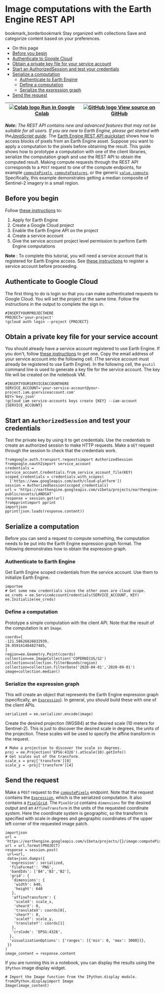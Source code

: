  
#  Image computations with the Earth Engine REST API
bookmark_borderbookmark Stay organized with collections  Save and categorize content based on your preferences. 
  * On this page
  * [Before you begin](https://developers.google.com/earth-engine/Earth_Engine_REST_API_compute_image#before_you_begin)
  * [Authenticate to Google Cloud](https://developers.google.com/earth-engine/Earth_Engine_REST_API_compute_image#authenticate_to_google_cloud)
  * [Obtain a private key file for your service account](https://developers.google.com/earth-engine/Earth_Engine_REST_API_compute_image#obtain_a_private_key_file_for_your_service_account)
  * [Start an AuthorizedSession and test your credentials](https://developers.google.com/earth-engine/Earth_Engine_REST_API_compute_image#start_an_authorizedsession_and_test_your_credentials)
  * [Serialize a computation](https://developers.google.com/earth-engine/Earth_Engine_REST_API_compute_image#serialize_a_computation)
    * [Authenticate to Earth Engine](https://developers.google.com/earth-engine/Earth_Engine_REST_API_compute_image#authenticate_to_earth_engine)
    * [Define a computation](https://developers.google.com/earth-engine/Earth_Engine_REST_API_compute_image#define_a_computation)
    * [Serialize the expression graph](https://developers.google.com/earth-engine/Earth_Engine_REST_API_compute_image#serialize_the_expression_graph)
  * [Send the request](https://developers.google.com/earth-engine/Earth_Engine_REST_API_compute_image#send_the_request)


[ ![Colab logo](https://developers.google.com/static/earth-engine/images/colab_logo_32px.png) Run in Google Colab ](https://colab.research.google.com/github/google/earthengine-community/blob/master/guides/linked/Earth_Engine_REST_API_compute_image.ipynb) |  [ ![GitHub logo](https://developers.google.com/static/earth-engine/images/GitHub-Mark-32px.png) View source on GitHub ](https://github.com/google/earthengine-community/blob/master/guides/linked/Earth_Engine_REST_API_compute_image.ipynb)  
---|---  
**_Note:_** _The REST API contains new and advanced features that may not be suitable for all users. If you are new to Earth Engine, please get started with the[JavaScript guide](https://developers.google.com/earth-engine/guides/getstarted)._
The [Earth Engine REST API quickstart](https://developers.google.com/earth-engine/reference/Quickstart) shows how to access blocks of pixels from an Earth Engine asset. Suppose you want to apply a computation to the pixels before obtaining the result. This guide shows how to prototype a computation with one of the client libraries, serialize the computation graph and use the REST API to obtain the computed result. Making compute requests through the REST API corresponds to a `POST` request to one of the compute endpoints, for example [`computePixels`](https://developers.google.com/earth-engine/reference/rest/v1beta/projects.image/computePixels), [`computeFeatures`](https://developers.google.com/earth-engine/reference/rest/v1beta/projects.table/computeFeatures), or the generic [`value.compute`](https://developers.google.com/earth-engine/reference/rest/v1beta/projects.value/compute). Specifically, this example demonstrates getting a median composite of Sentinel-2 imagery in a small region.
## Before you begin
Follow [these instructions](https://developers.google.com/earth-engine/cloud/earthengine_cloud_project_setup) to:
  1. Apply for Earth Engine
  2. Create a Google Cloud project
  3. Enable the Earth Engine API on the project
  4. Create a service account
  5. Give the service account project level permission to perform Earth Engine computations


**Note** : To complete this tutorial, you will need a service account that is registered for Earth Engine access. See [these instructions](https://developers.google.com/earth-engine/guides/service_account#register-the-service-account-to-use-earth-engine) to register a service account before proceeding.
## Authenticate to Google Cloud
The first thing to do is login so that you can make authenticated requests to Google Cloud. You will set the project at the same time. Follow the instructions in the output to complete the sign in.
```
#INSERTYOURPROJECTHERE
PROJECT='your-project'
!gcloud auth login --project {PROJECT}

```

## Obtain a private key file for your service account
You should already have a service account registered to use Earth Engine. If you don't, follow [these instructions](https://developers.google.com/earth-engine/guides/service_account#create-a-service-account) to get one. Copy the email address of your service account into the following cell. (The service account must already be registered to use Earth Engine). In the following cell, the `gsutil` command line is used to generate a key file for the service account. The key file will be created on the notebook VM.
```
#INSERTYOURSERVICEACCOUNTHERE
SERVICE_ACCOUNT='your-service-account@your-project.iam.gserviceaccount.com'
KEY='key.json'
!gcloud iam service-accounts keys create {KEY} --iam-account {SERVICE_ACCOUNT}

```

## Start an `AuthorizedSession` and test your credentials
Test the private key by using it to get credentials. Use the credentials to create an authorized session to make HTTP requests. Make a `GET` request through the session to check that the credentials work.
```
fromgoogle.auth.transport.requestsimport AuthorizedSession
fromgoogle.oauth2import service_account
credentials = service_account.Credentials.from_service_account_file(KEY)
scoped_credentials = credentials.with_scopes(
  ['https://www.googleapis.com/auth/cloud-platform'])
session = AuthorizedSession(scoped_credentials)
url = 'https://earthengine.googleapis.com/v1beta/projects/earthengine-public/assets/LANDSAT'
response = session.get(url)
frompprintimport pprint
importjson
pprint(json.loads(response.content))

```

## Serialize a computation
Before you can send a request to compute something, the computation needs to be put into the Earth Engine expression graph format. The following demonstrates how to obtain the expression graph.
### Authenticate to Earth Engine
Get Earth Engine scoped credentials from the service account. Use them to initialize Earth Engine.
```
importee
# Get some new credentials since the other ones are cloud scope.
ee_creds = ee.ServiceAccountCredentials(SERVICE_ACCOUNT, KEY)
ee.Initialize(ee_creds)

```

### Define a computation
Prototype a simple computation with the client API. Note that the result of the computation is an `Image`.
```
coords=[
-121.58626826832939,
38.059141484827485,
]
region=ee.Geometry.Point(coords)
collection=ee.ImageCollection('COPERNICUS/S2')
collection=collection.filterBounds(region)
collection=collection.filterDate('2020-04-01','2020-09-01')
image=collection.median()

```

### Serialize the expression graph
This will create an object that represents the Earth Engine expression graph (specifically, an [`Expression`](https://developers.google.com/earth-engine/reference/rest/v1beta/Expression)). In general, you should build these with one of the client APIs.
```
serialized = ee.serializer.encode(image)

```

Create the desired projection (WGS84) at the desired scale (10 meters for Sentinel-2). This is just to discover the desired scale in degrees, the units of the projection. These scales will be used to specify the affine transform in the request.
```
# Make a projection to discover the scale in degrees.
proj = ee.Projection('EPSG:4326').atScale(10).getInfo()
# Get scales out of the transform.
scale_x = proj['transform'][0]
scale_y = -proj['transform'][4]

```

## Send the request
Make a `POST` request to the [`computePixels`](https://developers.google.com/earth-engine/reference/rest/v1beta/projects.image/computePixels) endpoint. Note that the request contains the [`Expression`](https://developers.google.com/earth-engine/reference/rest/v1beta/Expression), which is the serialized computation. It also contains a [`PixelGrid`](https://developers.google.com/earth-engine/reference/rest/v1beta/PixelGrid). The `PixelGrid` contains `dimensions` for the desired output and an `AffineTransform` in the units of the requested coordinate system. Here the coordinate system is geographic, so the transform is specified with scale in degrees and geographic coordinates of the upper left corner of the requested image patch.
```
importjson
url = 'https://earthengine.googleapis.com/v1beta/projects/{}/image:computePixels'
url = url.format(PROJECT)
response = session.post(
 url=url,
 data=json.dumps({
  'expression': serialized,
  'fileFormat': 'PNG',
  'bandIds': ['B4','B3','B2'],
  'grid': {
   'dimensions': {
    'width': 640,
    'height': 640
   },
   'affineTransform': {
    'scaleX': scale_x,
    'shearX': 0,
    'translateX': coords[0],
    'shearY': 0,
    'scaleY': scale_y,
    'translateY': coords[1]
   },
   'crsCode': 'EPSG:4326',
  },
  'visualizationOptions': {'ranges': [{'min': 0, 'max': 3000}]},
 })
)
image_content = response.content

```

If you are running this in a notebook, you can display the results using the `IPython` image display widget.
```
# Import the Image function from the IPython.display module.
fromIPython.displayimport Image
Image(image_content)

```

